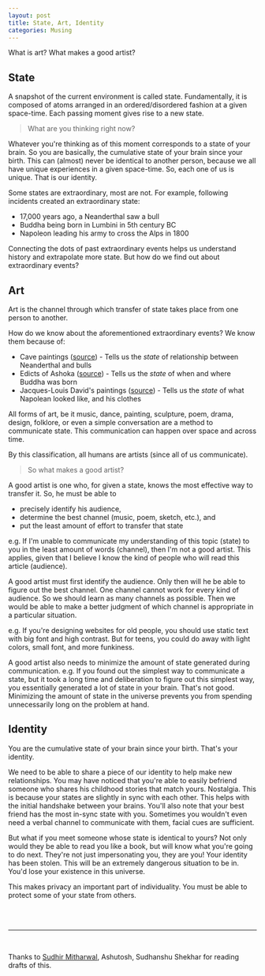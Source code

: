 ```yaml
---
layout: post
title: State, Art, Identity
categories: Musing
---
```


What is art? What makes a good artist?

## State

A snapshot of the current environment is called state. Fundamentally, it
is composed of atoms arranged in an ordered/disordered fashion at a
given space-time. Each passing moment gives rise to a new state.

> What are you thinking right now?

Whatever you're thinking as of this moment corresponds to a state of
your brain. So you are basically, the cumulative state of your brain
since your birth. This can (almost) never be identical to another
person, because we all have unique experiences in a given space-time.
So, each one of us is unique. That is our identity.

Some states are extraordinary, most are not. For example, following
incidents created an extraordinary state:

- 17,000 years ago, a Neanderthal saw a bull
- Buddha being born in Lumbini in 5th century BC
- Napoleon leading his army to cross the Alps in 1800

Connecting the dots of past extraordinary events helps us understand
history and extrapolate more state. But how do we find out about
extraordinary events?

## Art

Art is the channel through which transfer of state takes place from one
person to another.

How do we know about the aforementioned extraordinary events? We know
them because of:

- Cave paintings ([source](https://en.wikipedia.org/wiki/Lascaux)) -
Tells us the *state* of relationship between Neanderthal and bulls
- Edicts of Ashoka ([source](https://en.wikipedia.org/wiki/Gautama_Buddha#Earliest_sources)) - Tells us the *state* of when and where Buddha was born
- Jacques-Louis David's paintings ([source](https://en.wikipedia.org/wiki/Napoleon_Crossing_the_Alps)) - Tells us the *state* of what Napolean looked like, and his clothes

All forms of art, be it music, dance, painting, sculpture, poem, drama,
design, folklore, or even a simple conversation are a method to
communicate state. This communication can happen over space and across
time.

By this classification, all humans are artists (since all of us
communicate).

> So what makes a good artist?

A good artist is one who, for given a state, knows the most effective
way to transfer it. So, he must be able to

- precisely identify his audience,
- determine the best channel (music, poem, sketch, etc.), and
- put the least amount of effort to transfer that state

e.g. If I'm unable to communicate my understanding of this topic (state)
to you in the least amount of words (channel), then I'm not a good
artist. This applies, given that I believe I know the kind of people who
will read this article (audience).

A good artist must first identify the audience. Only then will he be
able to figure out the best channel. One channel cannot work for every
kind of audience. So we should learn as many channels as possible. Then
we would be able to make a better judgment of which channel is
appropriate in a particular situation.

e.g. If you're designing websites for old people, you should use static
text with big font and high contrast. But for teens, you could do away
with light colors, small font, and more funkiness.

A good artist also needs to minimize the amount of state generated
during communication. e.g. If you found out the simplest way to
communicate a state, but it took a long time and deliberation to figure
out this simplest way, you essentially generated a lot of state in your
brain. That's not good. Minimizing the amount of state in the universe
prevents you from spending unnecessarily long on the problem at hand.

## Identity

You are the cumulative state of your brain since your birth. That's your
identity.

We need to be able to share a piece of our identity to help make new
relationships. You may have noticed that you're able to easily befriend
someone who shares his childhood stories that match yours. Nostalgia.
This is because your states are slightly in sync with each other. This
helps with the initial handshake between your brains. You'll also note
that your best friend has the most in-sync state with you. Sometimes you
wouldn't even need a verbal channel to communicate with them, facial
cues are sufficient.

But what if you meet someone whose state is identical to yours? Not only
would they be able to read you like a book, but will know what you're
going to do next. They're not just impersonating you, they are you! Your
identity has been stolen. This will be an extremely dangerous situation
to be in. You'd lose your existence in this universe.

This makes privacy an important part of individuality. You must be able
to protect some of your state from others.

<br>
<br>

---

<br>

Thanks to [Sudhir Mitharwal](https://twitter.com/sudhirmith), Ashutosh,
Sudhanshu Shekhar for reading drafts of this.
